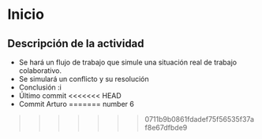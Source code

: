 # Inicio

## Descripción de la actividad
* Se hará un flujo de trabajo que simule una situación real de trabajo colaborativo.
* Se simulará un conflicto y su resolución
* Conclusión
:i
* Último commit
<<<<<<< HEAD
* Commit Arturo
=======
number 6
>>>>>>> 0711b9b0861fdadef75f56535f37af8e67dfbde9
